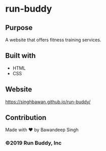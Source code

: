 # run-buddy

## Purpose
A website that offers fitness training services.

## Built with 
* HTML
* CSS

## Website

https://singhbawan.github.io/run-buddy/

## Contribution

Made with ❤️ by Bawandeep Singh

### ©️2019 Run Buddy, Inc 
